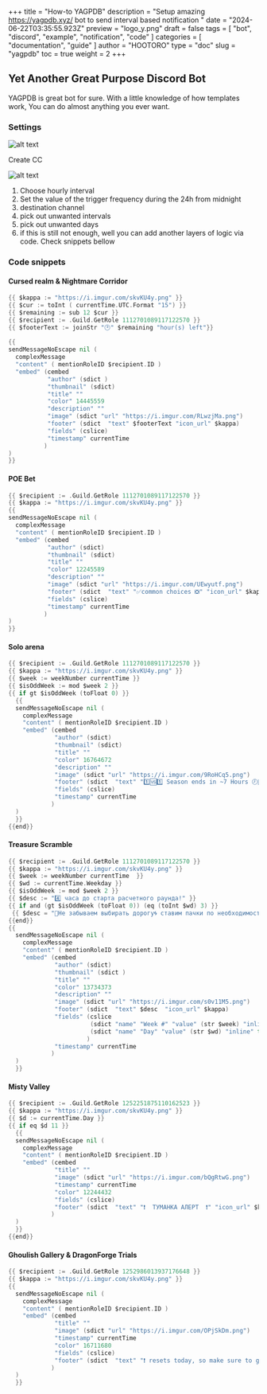 +++
title = "How-to YAGPDB"
description = "Setup amazing https://yagpdb.xyz/ bot to send interval based notification "
date = "2024-06-22T03:35:55.923Z"
preview = "logo_y.png"
draft = false
tags = [ "bot", "discord", "example", "notification", "code" ]
categories = [ "documentation", "guide" ]
author = "HOOTORO"
type = "doc"
slug = "yagpdb"
toc = true
weight = 2
+++

## Yet Another Great Purpose Discord Bot

YAGPDB is great bot for sure. With a little knowledge of how templates work, You can do almost anything you ever want.

### Settings

![alt text](https://i.imgur.com/akCC3Xd.png)

Create CC

![alt text](https://i.imgur.com/6u23Dfo.png)

1. Choose hourly interval
2. Set the value of the trigger frequency during the 24h from midnight
3. destination channel
4. pick out unwanted intervals
5. pick out unwanted days
6. if this is still not enough, well you can add another layers of logic via code. Check snippets bellow

### Code snippets

#### Cursed realm & Nightmare Corridor

```go
{{ $kappa := "https://i.imgur.com/skvKU4y.png" }}
{{ $cur := toInt ( currentTime.UTC.Format "15") }}
{{ $remaining := sub 12 $cur }}
{{ $recipient := .Guild.GetRole 1112701089117122570 }}
{{ $footerText := joinStr "🕑" $remaining "hour(s) left"}}
 
{{ 
sendMessageNoEscape nil ( 
  complexMessage 
  "content" ( mentionRoleID $recipient.ID )
  "embed" (cembed
           "author" (sdict )
           "thumbnail" (sdict)
           "title" ""
           "color" 14445559
           "description" "" 
           "image" (sdict "url" "https://i.imgur.com/RLwzjMa.png")
           "footer" (sdict  "text" $footerText "icon_url" $kappa)
           "fields" (cslice)
           "timestamp" currentTime  
          ) 
)
}}
```

#### POE Bet

```go
{{ $recipient := .Guild.GetRole 1112701089117122570 }}
{{ $kappa := "https://i.imgur.com/skvKU4y.png" }}
{{ 
sendMessageNoEscape nil ( 
  complexMessage 
  "content" ( mentionRoleID $recipient.ID )
  "embed" (cembed
           "author" (sdict)
           "thumbnail" (sdict)
           "title" ""
           "color" 12245589
           "description" "" 
           "image" (sdict "url" "https://i.imgur.com/UEwyutf.png")
           "footer" (sdict  "text" "✅common choices ❎" "icon_url" $kappa)
           "fields" (cslice)
           "timestamp" currentTime  
          ) 
)
}}
```

#### Solo arena

```go
{{ $recipient := .Guild.GetRole 1112701089117122570 }}
{{ $kappa := "https://i.imgur.com/skvKU4y.png" }}
{{ $week := weekNumber currentTime }}
{{ $isOddWeek := mod $week 2 }}
{{ if gt $isOddWeek (toFloat 0) }}
  {{ 
  sendMessageNoEscape nil ( 
    complexMessage 
    "content" ( mentionRoleID $recipient.ID )
    "embed" (cembed
             "author" (sdict)
             "thumbnail" (sdict)
             "title" ""
             "color" 16764672
             "description" "" 
             "image" (sdict "url" "https://i.imgur.com/9RoHCq5.png")
             "footer" (sdict  "text" "1️⃣🆚1️⃣ Season ends in ~7 Hours 🕗🔞📵" "icon_url" $kappa)
             "fields" (cslice)
             "timestamp" currentTime  
            ) 
  )
  }}
{{end}}
```

#### Treasure Scramble

```go
{{ $recipient := .Guild.GetRole 1112701089117122570 }}
{{ $kappa := "https://i.imgur.com/skvKU4y.png" }}
{{ $week := weekNumber currentTime  }}
{{ $wd := currentTime.Weekday }}
{{ $isOddWeek := mod $week 2 }}
{{ $desc := "4️⃣ часа до старта расчетного раунда!" }} 
{{ if and (gt $isOddWeek (toFloat 0)) (eq (toInt $wd) 3) }}
 {{ $desc = "💢Не забываем выбирать дорогу🌀 ставим пачки по необходимости❄️⛈️" }} 
{{end}}
{{ 
  sendMessageNoEscape nil ( 
    complexMessage 
    "content" ( mentionRoleID $recipient.ID )
    "embed" (cembed
             "author" (sdict)
             "thumbnail" (sdict )
             "title" ""
             "color" 13734373
             "description" ""
             "image" (sdict "url" "https://i.imgur.com/s0v11M5.png")
             "footer" (sdict  "text" $desc  "icon_url" $kappa)
             "fields" (cslice 
                       (sdict "name" "Week #" "value" (str $week) "inline" true )
                       (sdict "name" "Day" "value" (str $wd) "inline" true )
                      )
             "timestamp" currentTime  
            ) 
  )
  }}
```

#### Misty Valley

```go
{{ $recipient := .Guild.GetRole 1252251875110162523 }}
{{ $kappa := "https://i.imgur.com/skvKU4y.png" }}
{{ $d := currentTime.Day }}
{{ if eq $d 11 }}
  {{ 
  sendMessageNoEscape nil ( 
    complexMessage 
    "content" ( mentionRoleID $recipient.ID )
    "embed" (cembed
             "title" ""
             "image" (sdict "url" "https://i.imgur.com/bQgRtwG.png")
             "timestamp" currentTime  
             "color" 12244432
             "fields" (cslice)           
             "footer" (sdict  "text" "❗  ТУМАНКА АЛЕРТ  ❗" "icon_url" $kappa)
            ) 
  )
  }}
{{end}}
```

#### Ghoulish Gallery & DragonForge Trials

```go
{{ $recipient := .Guild.GetRole 1252986013937176648 }}
{{ $kappa := "https://i.imgur.com/skvKU4y.png" }}
{{ 
  sendMessageNoEscape nil ( 
    complexMessage 
    "content" ( mentionRoleID $recipient.ID )
    "embed" (cembed
             "title" ""
             "image" (sdict "url" "https://i.imgur.com/OPjSkDm.png")
             "timestamp" currentTime  
             "color" 16711680
             "fields" (cslice)           
             "footer" (sdict  "text" "❗ resets today, so make sure to get it done  ❗" "icon_url" $kappa)
            ) 
  )
  }}
```
